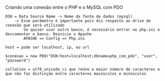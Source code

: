 Criando uma conexão entre o PHP e o MySQL com PDO

    DSN = Data Source Name -> Nome da fonte de dados (mysql)
        -> Esse parâmetro é importante pois diz respeito ao drive de conexão que será utilizado
            Se quiser usar outro banco, é necessário entrar no php.ini e descomentar o banco. Reinicie o Apashe
            APASHE => Config => Php.ini
    
    host = pode ser localhost, ip, ou url

    $conexao = new PDO("DSN:host=localhost;dbname=php_com_pdo", "user", "password")

    collation = utf8_unicode_ci que reúne o maior número de caracteres e que não faz distinção entre caracteres maiúsculos e minúsculos